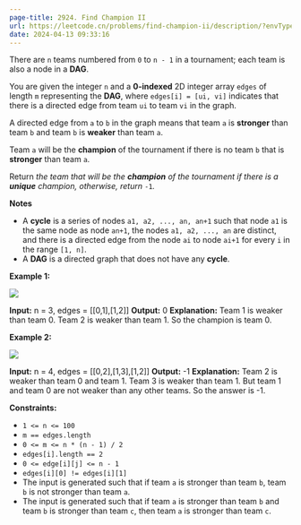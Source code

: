 ```yaml
---
page-title: 2924. Find Champion II
url: https://leetcode.cn/problems/find-champion-ii/description/?envType=daily-question&envId=2024-04-13
date: 2024-04-13 09:33:16
---
```

There are `n` teams numbered from `0` to `n - 1` in a tournament; each team is also a node in a **DAG**.

You are given the integer `n` and a **0-indexed** 2D integer array `edges` of length `m` representing the **DAG**, where `edges[i] = [ui, vi]` indicates that there is a directed edge from team `ui` to team `vi` in the graph.

A directed edge from `a` to `b` in the graph means that team `a` is **stronger** than team `b` and team `b` is **weaker** than team `a`.

Team `a` will be the **champion** of the tournament if there is no team `b` that is **stronger** than team `a`.

Return *the team that will be the **champion** of the tournament if there is a **unique** champion, otherwise, return* `-1`*.*

**Notes**

-   A **cycle** is a series of nodes `a1, a2, ..., an, an+1` such that node `a1` is the same node as node `an+1`, the nodes `a1, a2, ..., an` are distinct, and there is a directed edge from the node `ai` to node `ai+1` for every `i` in the range `[1, n]`.
-   A **DAG** is a directed graph that does not have any **cycle**.

**Example 1:**

![](https://assets.leetcode.com/uploads/2023/10/19/graph-3.png)

**Input:** n = 3, edges = \[\[0,1\],\[1,2\]\]
**Output:** 0
**Explanation:** Team 1 is weaker than team 0. Team 2 is weaker than team 1. So the champion is team 0.

**Example 2:**

![](https://assets.leetcode.com/uploads/2023/10/19/graph-4.png)

**Input:** n = 4, edges = \[\[0,2\],\[1,3\],\[1,2\]\]
**Output:** -1
**Explanation:** Team 2 is weaker than team 0 and team 1. Team 3 is weaker than team 1. But team 1 and team 0 are not weaker than any other teams. So the answer is -1.

**Constraints:**

-   `1 <= n <= 100`
-   `m == edges.length`
-   `0 <= m <= n * (n - 1) / 2`
-   `edges[i].length == 2`
-   `0 <= edge[i][j] <= n - 1`
-   `edges[i][0] != edges[i][1]`
-   The input is generated such that if team `a` is stronger than team `b`, team `b` is not stronger than team `a`.
-   The input is generated such that if team `a` is stronger than team `b` and team `b` is stronger than team `c`, then team `a` is stronger than team `c`.